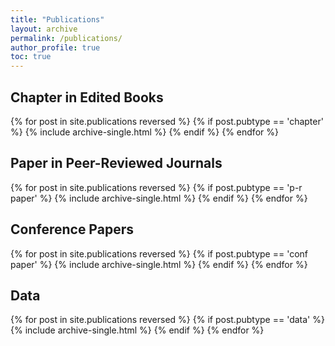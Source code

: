```yaml
---
title: "Publications"
layout: archive
permalink: /publications/
author_profile: true
toc: true
---
```


<section class="page__content" itemprop="text">

<h2>Chapter in Edited Books</h2>
{% for post in site.publications reversed %}
  {% if post.pubtype == 'chapter' %}
    {% include archive-single.html %}
  {% endif %}
{% endfor %}

<h2>Paper in Peer-Reviewed Journals</h2>
{% for post in site.publications reversed %}
  {% if post.pubtype == 'p-r paper' %}
    {% include archive-single.html %}
  {% endif %}
{% endfor %}

<h2>Conference Papers</h2>
{% for post in site.publications reversed %}
  {% if post.pubtype == 'conf paper' %}
    {% include archive-single.html %}
  {% endif %}
{% endfor %}

<h2>Data</h2>
{% for post in site.publications reversed %}
  {% if post.pubtype == 'data' %}
    {% include archive-single.html %}
  {% endif %}
{% endfor %}

</section>

